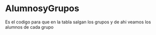 # AlumnosyGrupos
Es el codigo para que en la tabla salgan los grupos y de ahi veamos los alumnos de cada grupo
